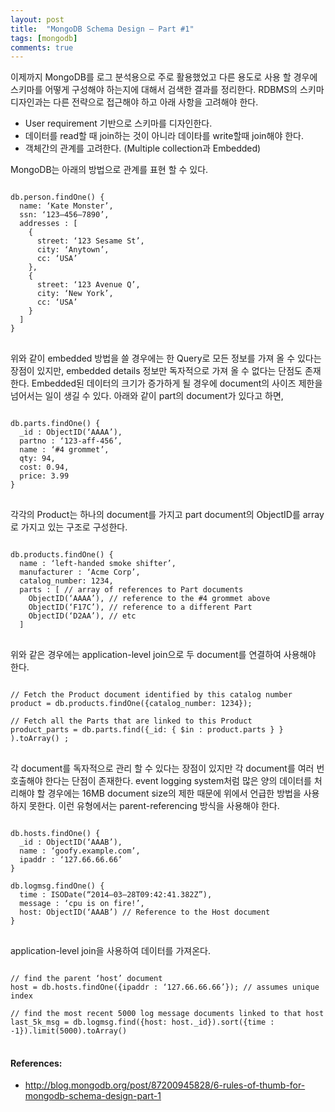 ```yaml
---
layout: post
title:  "MongoDB Schema Design — Part #1"
tags: [mongodb]
comments: true
---
```


이제까지 MongoDB를 로그 분석용으로 주로 활용했었고 다른 용도로 사용 할 경우에 스키마를 어떻게 구성해야 하는지에 대해서 검색한 결과를 정리한다. RDBMS의 스키마 디자인과는 다른 전략으로 접근해야 하고 아래 사항을 고려해야 한다.

* User requirement 기반으로 스키마를 디자인한다.
* 데이터를 read할 때 join하는 것이 아니라 데이타를 write할때 join해야 한다.
* 객체간의 관계를 고려한다. (Multiple collection과 Embedded)

MongoDB는 아래의 방법으로 관계를 표현 할 수 있다.
<pre>
<code>
db.person.findOne() { 
  name: ‘Kate Monster’,
  ssn: ‘123–456–7890’, 
  addresses : [ 
    { 
      street: ‘123 Sesame St’, 
      city: ‘Anytown’, 
      cc: ‘USA’ 
    }, 
    { 
      street: ‘123 Avenue Q’, 
      city: ‘New York’, 
      cc: ‘USA’ 
    } 
  ] 
}
</code>
</pre>

위와 같이 embedded 방법을 쓸 경우에는 한 Query로 모든 정보를 가져 올 수 있다는 장점이 있지만, embedded details 정보만 독자적으로 가져 올 수 없다는 단점도 존재한다.
Embedded된 데이터의 크기가 증가하게 될 경우에 document의 사이즈 제한을 넘어서는 일이 생길 수 있다. 아래와 같이 part의 document가 있다고 하면,
<pre>
<code>
db.parts.findOne() { 
  _id : ObjectID(‘AAAA’), 
  partno : ‘123-aff-456’, 
  name : ‘#4 grommet’, 
  qty: 94, 
  cost: 0.94, 
  price: 3.99 
}
</code>
</pre>

각각의 Product는 하나의 document를 가지고 part document의 ObjectID를 array로 가지고 있는 구조로 구성한다.
<pre>
<code>
db.products.findOne() { 
  name : ‘left-handed smoke shifter’, 
  manufacturer : ‘Acme Corp’, 
  catalog_number: 1234, 
  parts : [ // array of references to Part documents 
    ObjectID(‘AAAA’), // reference to the #4 grommet above 
    ObjectID(‘F17C’), // reference to a different Part 
    ObjectID(‘D2AA’), // etc 
  ]
</code>
</pre>

위와 같은 경우에는 application-level join으로 두 document를 연결하여 사용해야 한다.
<pre>
<code>
// Fetch the Product document identified by this catalog number
product = db.products.findOne({catalog_number: 1234}); 

// Fetch all the Parts that are linked to this Product 
product_parts = db.parts.find({_id: { $in : product.parts } } ).toArray() ;
</code>
</pre>

각 document를 독자적으로 관리 할 수 있다는 장점이 있지만 각 document를 여러 번 호출해야 한다는 단점이 존재한다.
event logging system처럼 많은 양의 데이터를 처리해야 할 경우에는 16MB document size의 제한 때문에 위에서 언급한 방법을 사용하지 못한다. 이런 유형에서는 parent-referencing 방식을 사용해야 한다.
<pre>
<code>
db.hosts.findOne() { 
  _id : ObjectID(‘AAAB’), 
  name : ‘goofy.example.com’, 
  ipaddr : ‘127.66.66.66’ 
} 

db.logmsg.findOne() { 
  time : ISODate(“2014–03–28T09:42:41.382Z”), 
  message : ‘cpu is on fire!’, 
  host: ObjectID(‘AAAB’) // Reference to the Host document 
}
</code>
</pre>

application-level join을 사용하여 데이터를 가져온다.
<pre>
<code>
// find the parent ‘host’ document 
host = db.hosts.findOne({ipaddr : ‘127.66.66.66’}); // assumes unique index 

// find the most recent 5000 log message documents linked to that host 
last_5k_msg = db.logmsg.find({host: host._id}).sort({time : -1}).limit(5000).toArray()
</code>
</pre>

#### References:
* http://blog.mongodb.org/post/87200945828/6-rules-of-thumb-for-mongodb-schema-design-part-1
